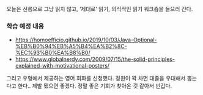 오늘은 선릉으로 그냥 읽지 않고, ‘제대로’ 읽기, 의식적인 읽기 워크숍을 들으러 간다.

### 학습 예정 내용
- https://homoefficio.github.io/2019/10/03/Java-Optional-%EB%B0%94%EB%A5%B4%EA%B2%8C-%EC%93%B0%EA%B8%B0/
- https://www.globalnerdy.com/2009/07/15/the-solid-principles-explained-with-motivational-posters/


그리고 우형에서 제공하는 영어 회화를 신청했다. 정원이 꽉 차면 대졸을 우대해서 뽑는다고 한다.. 제발 됐으면 좋겠다. 정말 좋은 기회가 찾아온 것 같아서 반갑다.
